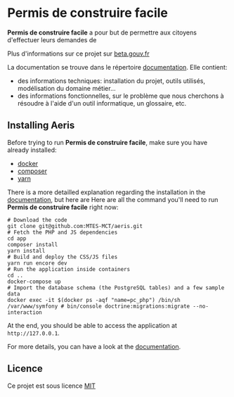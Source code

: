 Permis de construire facile
==============

**Permis de construire facile** a pour but de permettre aux citoyens d'effectuer leurs demandes de 

Plus d'informations sur ce projet sur [beta.gouv.fr](https://beta.gouv.fr/startup/permis-de-construire-facile.html)

La documentation se trouve dans le répertoire [documentation](./documentation). Elle contient:

 - des informations techniques: installation du projet, outils utilisés, modélisation du domaine métier...
 - des informations fonctionnelles, sur le problème que nous cherchons à résoudre à l'aide d'un outil informatique, un glossaire, etc.

## Installing Aeris

Before trying to run **Permis de construire facile**, make sure you have already installed:

 - [docker](https://docs.docker.com/install/)
 - [composer](https://getcomposer.org/)
 - [yarn](https://yarnpkg.com/en/)

There is a more detailled explanation regarding the installation in the [documentation](./doc/technical/install.md), but here are
Here are all the command you'll need to run **Permis de construire facile** right now:

```
# Download the code
git clone git@github.com:MTES-MCT/aeris.git
# Fetch the PHP and JS dependencies
cd app
composer install
yarn install
# Build and deploy the CSS/JS files
yarn run encore dev
# Run the application inside containers
cd ..
docker-compose up
# Import the database schema (the PostgreSQL tables) and a few sample data
docker exec -it $(docker ps -aqf "name=pc_php") /bin/sh
/var/www/symfony # bin/console doctrine:migrations:migrate --no-interaction
```

At the end, you should be able to access the application at `http://127.0.0.1`.

For more details, you can have a look at the [documentation](./documentation/).

## Licence

Ce projet est sous licence [MIT](./LICENSE.txt)